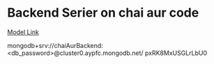# Backend Serier on chai aur code 

 [Model Link](https://app.eraser.io/workspace/73lTPDMYb41qr7SVFKIF)

 mongodb+srv://chaiAurBackend:<db_password>@cluster0.aypfc.mongodb.net/
 pxRK8MxUSGLrLbU0
